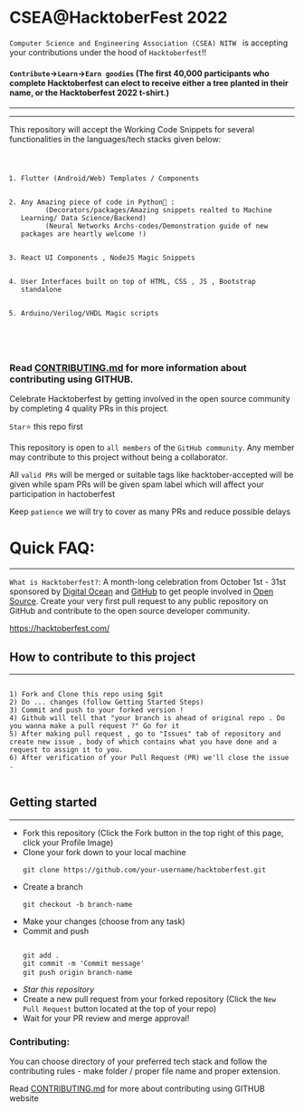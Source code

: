 <h1>CSEA@HacktoberFest 2022</h1>

<p><code>Computer Science and Engineering Association (CSEA) NITW </code> is accepting your contributions under the hood of <code>Hacktoberfest</code>!!</p>

<h4>
  <code>Contribute</code>-><code>Learn</code>-><code>Earn goodies</code> (The first 40,000 participants who complete Hacktoberfest can elect to receive either a tree planted in their name, or the Hacktoberfest 2022 t-shirt.)
</h4>

<hr />
<hr />

<p>This repository will accept the Working Code Snippets for several functionalities in the languages/tech stacks given below: </p>
<pre>
<code>
<ol>
<li>Flutter (Android/Web) Templates / Components</li>

<li>Any Amazing piece of code in Python🐍 : 
      (Decorators/packages/Amazing snippets realted to Machine Learning/ Data Science/Backend)
      (Neural Networks Archs-codes/Demonstration guide of new packages are heartly welcome !)</li>

<li>React UI Components , NodeJS Magic Snippets </li>

<li>User Interfaces built on top of HTML, CSS , JS , Bootstrap standalone</li>

<li>Arduino/Verilog/VHDL Magic scripts </li>
</ol>
</code>
</pre>

<h3>
  Read <a href="https://github.com/suffisme/HF22-Events/blob/main/CONTRIBUTING.md">CONTRIBUTING.md</a> for more information about contributing using GITHUB.
</h3>

<p>
 Celebrate Hacktoberfest by getting involved in the open source community by completing 4 quality PRs in this project.

<code>Star</code>⭐ this repo first

This repository is open to <code>all members</code> of the <code>GitHub community</code>. Any member may contribute to this project without being a collaborator.

All <code>valid PRs</code> will be merged or suitable tags like hacktober-accepted will be given while spam PRs will be given spam label which will affect your participation in hactoberfest

Keep <code>patience</code> we will try to cover as many PRs and reduce possible delays

</p>

<h1>Quick FAQ:</h1>

<hr />

<p>
<code>What is Hacktoberfest?</code>: A month-long celebration from October 1st - 31st sponsored by <a href="https://www.digitalocean.com/">Digital Ocean</a> and <a href="https://github.blog/2017-09-27-celebrate-open-source-this-october-with-hacktoberfest/" >GitHub</a> to get people involved in <a href="https://github.com/open-source">Open Source</a>. Create your very first pull request to any public repository on GitHub and contribute to the open source developer community. 

<a href="https://hacktoberfest.com/">https://hacktoberfest.com/</a>
</p>

<h2>How to contribute to this project</h2>
<hr/>
<pre>
<code>
1) Fork and Clone this repo using $git
2) Do ... changes (follow Getting Started Steps)
3) Commit and push to your forked version !
4) Github will tell that "your branch is ahead of original repo . Do you wanna make a pull request ?" Go for it
5) After making pull request , go to "Issues" tab of repository and create new issue , body of which contains what you have done and a request to assign it to you.
6) After verification of your Pull Request (PR) we'll close the issue .
</code>
</pre>

<h2>Getting started</h2>
<hr/>
<ul>
<li>Fork this repository (Click the Fork button in the top right of this page, click your Profile Image)</li>
<li>Clone your fork down to your local machine <br/> <pre><code>git clone https://github.com/your-username/hacktoberfest.git</code> </pre> </li>
<li>Create a branch<br/> <pre><code>git checkout -b branch-name</code> </pre> </li>
<li>Make your changes (choose from any task)</li>
<li>Commit and push<br/> <pre><code>
git add .
git commit -m 'Commit message'
git push origin branch-name</code> </pre> </li>
<li><em>Star this repository</em> </li>
<li>Create a new pull request from your forked repository (Click the <code>New Pull Request</code> button located at the top of your repo)</li>
<li>Wait for your PR review and merge approval!</li>
</ul>

<h3>Contributing:</h3>
<p>
You can choose directory of your preferred tech stack and follow the contributing rules - make folder / proper file name and proper extension.

Read <a href="https://github.com/suffisme/HF22-Events/blob/main/CONTRIBUTING.md">CONTRIBUTING.md</a> for more about contributing using GITHUB website

</p>







